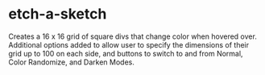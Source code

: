 # etch-a-sketch

Creates a 16 x 16 grid of square divs that change color when hovered over.
Additional options added to allow user to specify the dimensions of their grid up to 100 on each side, and buttons to switch to and from Normal, Color Randomize, and Darken Modes.